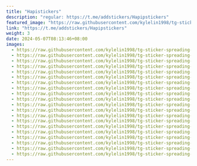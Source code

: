 ```yaml
---
title: "Hapistickers"
description: "regular: https://t.me/addstickers/Hapipstickers"
featured_image: "https://raw.githubusercontent.com/kylelin1998/tg-sticker-spreading-worldwide-images/main/img/8a1e4f15-c192-4ada-9686-2ad6279fded8.jpg"
link: "https://t.me/addstickers/Hapipstickers"
weight: 3
date: 2024-05-07T08:13:46+08:00
images:
  - https://raw.githubusercontent.com/kylelin1998/tg-sticker-spreading-worldwide-images/main/img/8a1e4f15-c192-4ada-9686-2ad6279fded8.jpg
  - https://raw.githubusercontent.com/kylelin1998/tg-sticker-spreading-worldwide-images/main/img/820d5960-5b9a-42ad-8c80-35688d870b59.jpg
  - https://raw.githubusercontent.com/kylelin1998/tg-sticker-spreading-worldwide-images/main/img/a32feb62-e321-4e7e-86c6-745f73e4d626.jpg
  - https://raw.githubusercontent.com/kylelin1998/tg-sticker-spreading-worldwide-images/main/img/a34fdf8a-37bf-4c50-991a-542d1032a15e.jpg
  - https://raw.githubusercontent.com/kylelin1998/tg-sticker-spreading-worldwide-images/main/img/5f00d4ae-4211-4521-b4f6-8d8dcad29674.jpg
  - https://raw.githubusercontent.com/kylelin1998/tg-sticker-spreading-worldwide-images/main/img/def19c52-12d9-4e03-bd77-e64e8b08c05d.jpg
  - https://raw.githubusercontent.com/kylelin1998/tg-sticker-spreading-worldwide-images/main/img/59ed3df6-c3a4-43a3-80c1-5d8df4dbb5b6.jpg
  - https://raw.githubusercontent.com/kylelin1998/tg-sticker-spreading-worldwide-images/main/img/97e3f507-c675-4b35-9fcf-fba346442f90.jpg
  - https://raw.githubusercontent.com/kylelin1998/tg-sticker-spreading-worldwide-images/main/img/1031c065-5c9b-485e-b667-2d8ec5f49a65.jpg
  - https://raw.githubusercontent.com/kylelin1998/tg-sticker-spreading-worldwide-images/main/img/1665ce24-114f-49d2-9344-f6652b1c424d.jpg
  - https://raw.githubusercontent.com/kylelin1998/tg-sticker-spreading-worldwide-images/main/img/c205b28c-bd91-4a23-bf58-c29f70cfc12f.jpg
  - https://raw.githubusercontent.com/kylelin1998/tg-sticker-spreading-worldwide-images/main/img/66f54e19-6f6e-4b81-9f22-d54d45b86ae3.jpg
  - https://raw.githubusercontent.com/kylelin1998/tg-sticker-spreading-worldwide-images/main/img/a4d63557-27c9-4459-ae17-8fc63a967fd8.jpg
  - https://raw.githubusercontent.com/kylelin1998/tg-sticker-spreading-worldwide-images/main/img/2fa47127-b83e-46ec-a389-b87c061c0c8c.jpg
  - https://raw.githubusercontent.com/kylelin1998/tg-sticker-spreading-worldwide-images/main/img/c75f4cf3-2c8d-4f83-b59b-54da0ac772c0.jpg
  - https://raw.githubusercontent.com/kylelin1998/tg-sticker-spreading-worldwide-images/main/img/34aad0a2-4f67-472a-a687-93046023b00d.jpg
  - https://raw.githubusercontent.com/kylelin1998/tg-sticker-spreading-worldwide-images/main/img/1454fe23-7963-43ce-83eb-ac5c707581f8.jpg
  - https://raw.githubusercontent.com/kylelin1998/tg-sticker-spreading-worldwide-images/main/img/55c61c72-a241-4ceb-950b-accd94f59637.jpg
  - https://raw.githubusercontent.com/kylelin1998/tg-sticker-spreading-worldwide-images/main/img/c7bdd1d2-abf3-44db-9919-eb247c6ab7e0.jpg
  - https://raw.githubusercontent.com/kylelin1998/tg-sticker-spreading-worldwide-images/main/img/8c8674c2-8420-4d86-8c15-b4e0b38a26d0.jpg
---
```

